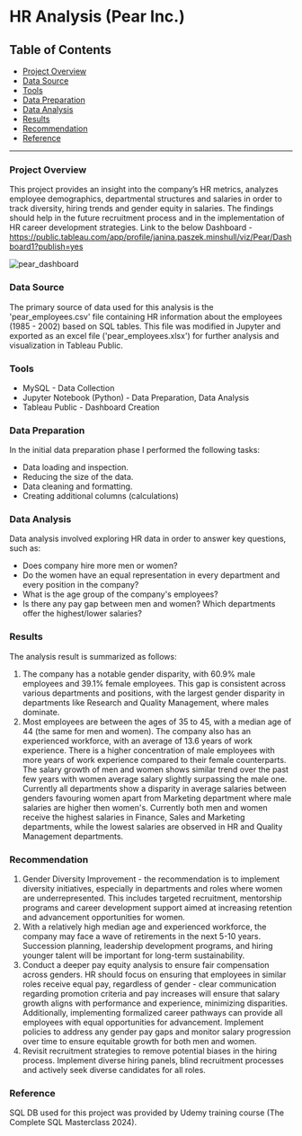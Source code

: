 # HR Analysis (Pear Inc.)

## Table of Contents

- [Project Overview](#project-overview)
- [Data Source](#data-source)
- [Tools](#tools)
- [Data Preparation](#data-preparation)
- [Data Analysis](#data-analysis)
- [Results](#results)
- [Recommendation](#recommendation)
- [Reference](#reference)

---

### Project Overview

This project provides an insight into the company’s HR metrics, analyzes employee demographics, departmental structures and salaries in order to track diversity, hiring trends and gender equity in salaries. The findings should help in the future recruitment process and in the implementation of HR career development strategies.
Link to the below Dashboard - https://public.tableau.com/app/profile/janina.paszek.minshull/viz/Pear/Dashboard1?publish=yes

![pear_dashboard](https://github.com/user-attachments/assets/afacae5a-78e1-4460-b963-6ef91bf732a2)

### Data Source

The primary source of data used for this analysis is the 'pear_employees.csv' file containing HR information about the employees (1985 - 2002) based on SQL tables. This file was modified in Jupyter and exported as an excel file ('pear_employees.xlsx') for further analysis and visualization in Tableau Public.

### Tools

- MySQL - Data Collection 
- Jupyter Notebook (Python) - Data Preparation, Data Analysis
- Tableau Public - Dashboard Creation

### Data Preparation

In the initial data preparation phase I performed the following tasks:
- Data loading and inspection.
- Reducing the size of the data.
- Data cleaning and formatting.
- Creating additional columns (calculations)

### Data Analysis

Data analysis involved exploring HR data in order to answer key questions, such as:
- Does company hire more men or women?
- Do the women have an equal representation in every department and every position in the company?
- What is the age group of the company's employees? 
- Is there any pay gap between men and women? Which departments offer the highest/lower salaries?
  
### Results

The analysis result is summarized as follows:
1. The company has a notable gender disparity, with 60.9% male employees and 39.1% female employees. This gap is consistent across various departments and positions, with the largest gender disparity in departments like Research and Quality Management, where males dominate. 
2. Most employees are between the ages of 35 to 45, with a median age of 44 (the same for men and women). The company also has an experienced workforce, with an average of 13.6 years of work experience. There is a higher concentration of male employees with more years of work experience compared to their female counterparts. 
The salary growth of men and women shows similar trend over the past few years with women average salary slightly surpassing the male one. Currently all departments show a disparity in average salaries between genders favouring women apart from Marketing department where male salaries are higher then women's. Currently both men and women receive the highest salaries in  Finance, Sales and Marketing departments, while the lowest salaries are observed in HR and Quality Management departments. 

### Recommendation

1. Gender Diversity Improvement - the recommendation is to implement diversity initiatives, especially in departments and roles where women are underrepresented. This includes targeted recruitment, mentorship programs and career development support aimed at increasing retention and advancement opportunities for women. 
2. With a relatively high median age and experienced workforce, the company may face a wave of retirements in the next 5-10 years. Succession planning, leadership development programs, and hiring younger talent will be important for long-term sustainability.
3. Conduct a deeper pay equity analysis to ensure fair compensation across genders. HR should focus on ensuring that employees in similar roles receive equal pay, regardless of gender - clear communication regarding promotion criteria and pay increases will ensure that salary growth aligns with performance and experience, minimizing disparities. Additionally, implementing formalized career pathways can provide all employees with equal opportunities for advancement. Implement policies to address any gender pay gaps and monitor salary progression over time to ensure equitable growth for both men and women.
4. Revisit recruitment strategies to remove potential biases in the hiring process. Implement diverse hiring panels, blind recruitment processes and actively seek diverse candidates for all roles.

### Reference

SQL DB used for this project was provided by Udemy training course (The Complete SQL Masterclass 2024).
